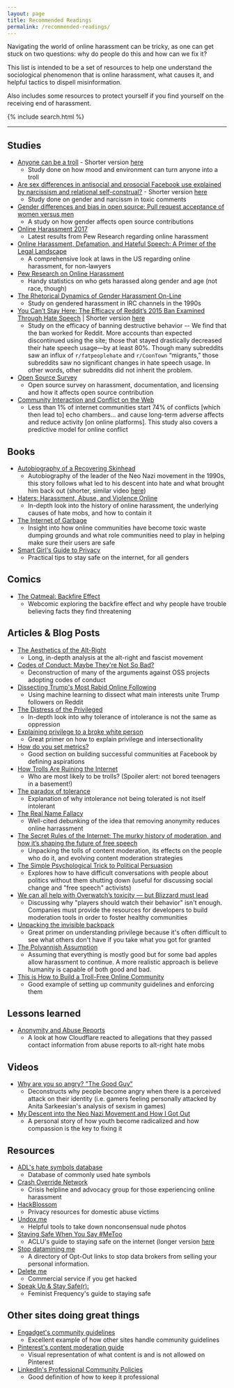 ```yaml
---
layout: page
title: Recommended Readings
permalink: /recommended-readings/
---
```


Navigating the world of online harassment can be tricky, as one can get stuck on two questions: why do people do this and how can we fix it?

This list is intended to be a set of resources to help one understand the sociological phenomenon that is online harassment, what causes it, and helpful tactics to dispell misinformation.

Also includes some resources to protect yourself if you find yourself on the receiving end of harassment.

{% include search.html %}

---

## Studies
* [Anyone can be a troll](https://files.clr3.com/papers/2017_anyone.pdf) - Shorter version [here](https://theconversation.com/our-experiments-taught-us-why-people-troll-72798)
  * Study done on how mood and environment can turn anyone into a troll
* [Are sex differences in antisocial and prosocial Facebook use explained by narcissism and relational self-construal?](http://ac.els-cdn.com/S0747563217305010/1-s2.0-S0747563217305010-main.pdf?_tid=f12905b4-9c96-11e7-a9d9-00000aab0f26&acdnat=1505755956_9fc441fc5ff26de802b53bea469eb4b8) - Shorter version [here](http://www.huffingtonpost.com/entry/study-facebook-trolls-are-just-narcissist-men-with-internet-access_us_59babdede4b086432b05336d)
  * Study done on gender and narcissm in toxic comments
* [Gender differences and bias in open source: Pull request acceptance of women versus men](https://peerj.com/preprints/1733/?td=sd)
  * A study on how gender affects open source contributions
* [Online Harassment 2017](http://www.pewinternet.org/2017/07/11/online-harassment-2017/)
  * Latest results from Pew Research regarding online harassment
* [Online Harassment, Defamation, and Hateful Speech: A Primer of the Legal Landscape](https://poseidon01.ssrn.com/delivery.php?ID=809117069101031088086103119084027074000085037059021024124065101030009029090089001110060097037059060026020097006127030124121096025086030014047000028123074001010096090017035095089105127070113026113093121100071121025119125079089000084071119001096066003&EXT=pdf)
  * A comprehensive look at laws in the US regarding online harassment, for non-lawyers
* [Pew Research on Online Harassment](http://www.pewinternet.org/2014/10/22/online-harassment/)
  * Handy statistics on who gets harassed along gender and age (not race, though)
* [The Rhetorical Dynamics of Gender Harassment On-Line](https://www.researchgate.net/publication/220175350_The_Rhetorical_Dynamics_of_Gender_Harassment_On-Line)
  * Study on gendered harassment in IRC channels in the 1990s
* [You Can’t Stay Here: The Efficacy of Reddit’s 2015 Ban
Examined Through Hate Speech](http://comp.social.gatech.edu/papers/cscw18-chand-hate.pdf) | Shorter version [here](https://gizmodo.com/study-finds-banning-reddits-bigoted-jerkwards-worked-1803766754/amp)
  * Study on the efficacy of banning destructive behavior -- We find that the ban worked for Reddit. More accounts than expected discontinued using the site; those that stayed drastically decreased their hate speech usage—by at least 80%. Though many subreddits saw an influx of `r/fatpeoplehate` and `r/CoonTown` “migrants,” those subreddits saw no significant changes in hate speech usage. In other words, other subreddits did not inherit the problem.
* [Open Source Survey](http://opensourcesurvey.org/2017/)
  * Open source survey on harassment, documentation, and licensing and how it affects open source contribution
* [Community Interaction and Conflict on the Web](https://arxiv.org/pdf/1803.03697.pdf)
  * Less than 1% of internet communities start 74% of conflicts [which then lead to] echo chambers... and cause long-term adverse affects and reduce activity [on online platforms]. This study also covers a predictive model for online conflict


## Books
* [Autobiography of a Recovering Skinhead](https://www.amazon.com/dp/B0043VDC52/ref=dp-kindle-redirect?_encoding=UTF8&btkr=1)
  * Autobiography of the leader of the Neo Nazi movement in the 1990s, this story follows what led to his descent into hate and what brought him back out (shorter, similar video [here](https://www.ted.com/talks/christian_picciolini_my_descent_into_america_s_neo_nazi_movement_and_how_i_got_out))
* [Haters: Harassment, Abuse, and Violence Online](https://www.amazon.com/Haters-Harassment-Abuse-Violence-Online-ebook/dp/B01LYIP1B2/ref=sr_1_1?s=digital-text&ie=UTF8&qid=1489787699&sr=1-1&keywords=haters+online+harassment)
  * In-depth look into the history of online harassment, the underlying causes of hate mobs, and how to contain it
* [The Internet of Garbage](https://www.amazon.com/Internet-Garbage-Sarah-Jeong-ebook/dp/B011JAV030/ref=sr_1_1?s=digital-text&ie=UTF8&qid=1489787586&sr=1-1&keywords=the+internet+of+garbage)
  * Insight into how online communities have become toxic waste dumping grounds and what role communities need to play in helping make sure their users are safe
* [Smart Girl's Guide to Privacy](https://www.amazon.com/Smart-Girls-Guide-Privacy-Rest-ebook/dp/B00JBV3C6S)
  * Practical tips to stay safe on the internet, for all genders

## Comics
* [The Oatmeal: Backfire Effect](http://theoatmeal.com/comics/believe)
  * Webcomic exploring the backfire effect and why people have trouble believing facts they find threatening

## Articles & Blog Posts
* [The Aesthetics of the Alt-Right](http://baltimore-art.com/2017/02/11/the-aesthetics-of-the-alt-right/)
  * Long, in-depth analysis at the alt-right and fascist movement
* [Codes of Conduct: Maybe They're Not So Bad?](https://philsturgeon.uk/2016/09/15/codes-of-conduct-maybe-theyre-not-so-bad/)
  * Deconstruction of many of the arguments against OSS projects adopting codes of conduct
* [Dissecting Trump's Most Rabid Online Following](https://fivethirtyeight.com/features/dissecting-trumps-most-rabid-online-following/)
  * Using machine learning to dissect what main interests unite Trump followers on Reddit
* [The Distress of the Privileged](https://weeklysift.com/2012/09/10/the-distress-of-the-privileged/)
  * In-depth look into why tolerance of intolerance is not the same as oppression
* [Explaining privilege to a broke white person](http://www.huffingtonpost.com/gina-crosleycorcoran/explaining-white-privilege-to-a-broke-white-person_b_5269255.html)
  * Great primer on how to explain privilege and intersectionality
* [How do you set metrics?](http://mailchi.mp/juliezhuo/how-do-you-set-metrics?e=052fc29187)
  * Good section on building successful communities at Facebook by defining aspirations
* [How Trolls Are Ruining the Internet](http://time.com/4457110/internet-trolls/)
  * Who are most likely to be trolls? (Spoiler alert: not bored teenagers in a basement!)
* [The paradox of tolerance](https://en.wikipedia.org/wiki/Paradox_of_tolerance)
  * Explanation of why intolerance not being tolerated is not itself intolerant
* [The Real Name Fallacy](https://blog.coralproject.net/the-real-name-fallacy/)
  * Well-cited debunking of the idea that removing anonymity reduces online harrassment
* [The Secret Rules of the Internet: The murky history of moderation, and how it’s shaping the future of free speech](https://www.theverge.com/2016/4/13/11387934/internet-moderator-history-youtube-facebook-reddit-censorship-free-speech)
  * Unpacking the tolls of content moderation, its effects on the people who do it, and evolving content moderation strategies
* [The Simple Psychological Trick to Political Persuasion](https://www.theatlantic.com/science/archive/2017/02/the-simple-psychological-trick-to-political-persuasion/515181/?utm_source=twb)
  * Explores how to have difficult conversations with people about politics without them shutting down (useful for discussing social change and "free speech" activists)
* [We can all help with Overwatch’s toxicity — but Blizzard must lead](https://venturebeat.com/2017/09/17/everyone-can-help-with-toxicity-in-overwatch-but-blizzard-must-lead/amp/)
  * Discussing why "players should watch their behavior" isn't enough. Companies must provide the resources for developers to build moderation tools in order to foster healthy communities
* [Unpacking the invisible backpack](https://nationalseedproject.org/white-privilege-unpacking-the-invisible-knapsack)
  * Great primer on understanding privilege because it's often difficult to see what others don't have if you take what you got for granted
* [The Polyannish Assumption](https://stratechery.com/2017/the-pollyannish-assumption/)
  * Assuming that everything is mostly good but for some bad apples allow harassment to continue. A more realistic approach is believe humanity is capable of both good and bad.
* [This is How to Build a Troll-Free Online Community](https://www.fastcompany.com/40543021/this-is-how-to-build-a-troll-free-online-community)
  * Good example of setting up community guidelines and enforcing them

## Lessons learned
* [Anonymity and Abuse Reports](https://blog.cloudflare.com/anonymity-and-abuse-reports/)
  * A look at how Cloudflare reacted to allegations that they passed contact information from abuse reports to alt-right hate mobs

## Videos
* [Why are you so angry? "The Good Guy"](https://youtu.be/TCqQ9LxzTwM?list=PLJA_jUddXvY62dhVThbeegLPpvQlR4CjF)
  * Deconstructs why people become angry when there is a perceived attack on their identity (i.e. gamers feeling personally attacked by Anita Sarkeesian's analysis of sexism in games)
* [My Descent into the Neo Nazi Movement and How I Got Out](https://www.ted.com/talks/christian_picciolini_my_descent_into_america_s_neo_nazi_movement_and_how_i_got_out)
  * A personal story of how youth become radicalized and how compassion is the key to fixing it

## Resources
* [ADL's hate symbols database](https://www.adl.org/education/references/hate-symbols)
  * Database of commonly used hate symbols
* [Crash Override Network](http://www.crashoverridenetwork.com/)
  * Crisis helpline and advocacy group for those experiencing online harassment
* [HackBlossom](https://hackblossom.org/domestic-violence/)
  * Privacy resources for domestic abuse victims
* [Undox.me](http://www.undox.me/)
  * Helpful tools to take down nonconsensual nude photos
* [Staying Safe When You Say #MeToo](https://www.aclu.org/blog/privacy-technology/internet-privacy/staying-safe-when-you-say-metoo)
  * ACLU's guide to staying safe on the internet (longer version [here](https://hypatia.ca/safety/)
* [Stop datamining me](https://www.stopdatamining.me/opt-out-list/)
  * A directory of Opt-Out links to stop data brokers from selling your personal information.
* [Delete me](http://abine.com/deleteme/)
  * Commercial service if you get hacked
* [Speak Up & Stay Safe(r):](https://onlinesafety.feministfrequency.com/en/)
  * Feminist Frequency's guide to staying safe

## Other sites doing great things
* [Engadget's community guidelines](https://www.engadget.com/2017/05/01/engadget-commenting-policy/)
  * Excellent example of how other sites handle community guidelines
* [Pinterest's content moderation guide](https://policy.pinterest.com/en/community-guidelines)
  * Visual representation of what content is and is not allowed on Pinterest
* [LinkedIn's Professional Community Policies](https://www.linkedin.com/help/linkedin/answer/89880)
  * Good definition of how to keep it professional

